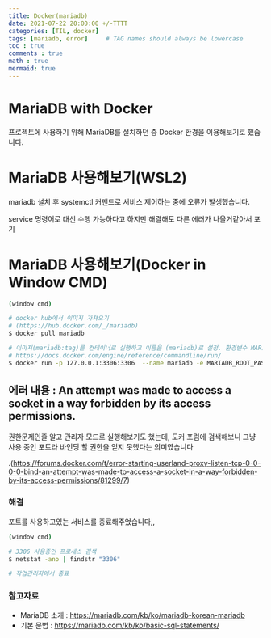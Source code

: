 ```yaml
---
title: Docker(mariadb)
date: 2021-07-22 20:00:00 +/-TTTT
categories: [TIL, docker]
tags: [mariadb, error]     # TAG names should always be lowercase
toc : true
comments : true
math : true
mermaid: true
---
```

# MariaDB with Docker

프로젝트에 사용하기 위해 MariaDB를 설치하던 중 Docker 환경을 이용해보기로 했습니다.

# MariaDB 사용해보기(WSL2)

mariadb 설치 후 systemctl 커맨드로 서비스 제어하는 중에 오류가 발생했습니다.

service 명령어로 대신 수행 가능하다고 하지만 해결해도 다른 에러가 나올거같아서 포기

# MariaDB 사용해보기(Docker in Window CMD)


```bash
(window cmd)

# docker hub에서 이미지 가져오기 
# (https://hub.docker.com/_/mariadb)
$ docker pull mariadb

# 이미지(mariadb:tag)를 컨테이너로 실행하고 이름을 (mariadb)로 설정. 환경변수 MARIADB_ROOT_PASSWORD를 my-secret-pw로 설정. 컨테이너의 3306port를 expose하고 외부 컨테이너의 3306과 binding
# https://docs.docker.com/engine/reference/commandline/run/
$ docker run -p 127.0.0.1:3306:3306  --name mariadb -e MARIADB_ROOT_PASSWORD=my-secret-pw -d mariadb:tag
```

## 에러 내용 : An attempt was made to access a socket in a way forbidden by its access permissions.

권한문제인줄 알고 관리자 모드로 실행해보기도 했는데, 도커 포럼에 검색해보니 그냥 사용 중인 포트라 바인딩 할 권한을 얻지 못했다는 의미였습니다

.(https://forums.docker.com/t/error-starting-userland-proxy-listen-tcp-0-0-0-0-bind-an-attempt-was-made-to-access-a-socket-in-a-way-forbidden-by-its-access-permissions/81299/7)

### 해결

포트를 사용하고있는 서비스를 종료해주었습니다,,

```bash
(window cmd)

# 3306 사용중인 프로세스 검색
$ netstat -ano | findstr "3306"

# 작업관리자에서 종료
```



### 참고자료

- MariaDB 소개 : https://mariadb.com/kb/ko/mariadb-korean-mariadb
- 기본 문법 : https://mariadb.com/kb/ko/basic-sql-statements/